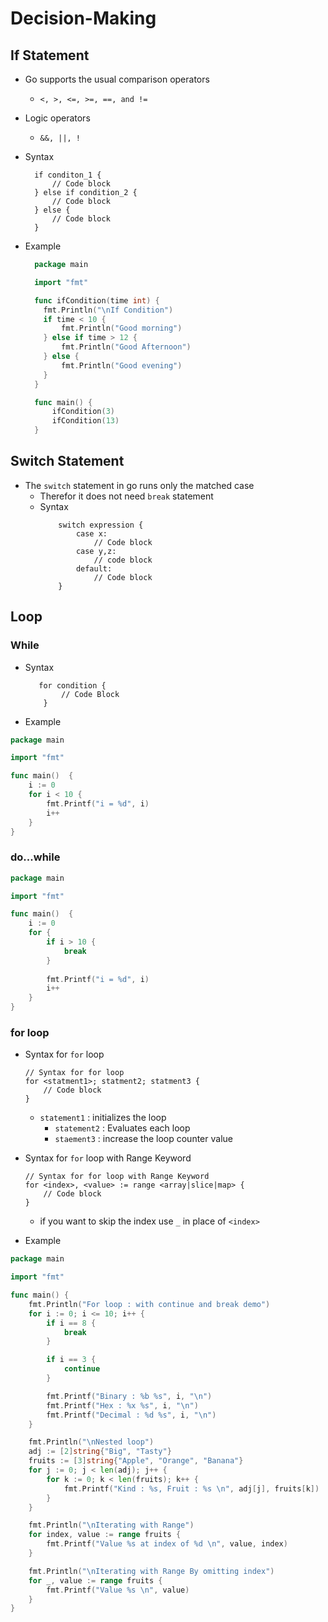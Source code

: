 # Decision-Making

## If Statement
- Go supports the usual comparison operators
  - `<, >, <=, >=, ==, and !=`
- Logic operators
  - `&&, ||, !`
- Syntax
  ```
    if conditon_1 {
        // Code block
    } else if condition_2 {
        // Code block
    } else {
        // Code block
    }
  ```

- Example

  ```go
    package main

    import "fmt"

    func ifCondition(time int) {
      fmt.Println("\nIf Condition")
      if time < 10 {
          fmt.Println("Good morning")
      } else if time > 12 {
          fmt.Println("Good Afternoon")
      } else {
          fmt.Println("Good evening")
	  }
    }

    func main() {
        ifCondition(3)
        ifCondition(13)
    }

  ```

## Switch Statement
- The `switch` statement in go runs only the matched case 
  - Therefor it does not need `break` statement
  - Syntax
    ```
        switch expression {
            case x:
                // Code block
            case y,z:
                // code block
            default:
                // Code block
        }
    ```

## Loop

### While
- Syntax
    ```
       for condition {
            // Code Block
        }  
    ```
- Example
```go
package main

import "fmt"

func main()  {
    i := 0
	for i < 10 {
		fmt.Printf("i = %d", i)
		i++
    }
}
```

### do...while
```go
package main

import "fmt"

func main()  {
    i := 0
	for {
		if i > 10 {
			break
        }
		
		fmt.Printf("i = %d", i)
		i++
    }
}
```

### for loop
- Syntax for `for` loop
    ```
    // Syntax for for loop
    for <statment1>; statment2; statment3 {
        // Code block
    } 
    ```
    - `statement1` : initializes the loop
      - `statement2` : Evaluates each loop
      - `staement3` : increase the loop counter value

- Syntax for `for` loop with Range Keyword
    ```
    // Syntax for for loop with Range Keyword
    for <index>, <value> := range <array|slice|map> {
        // Code block
    }
    ```
    - if you want to skip the index use `_` in place of `<index>`

- Example
```go
package main

import "fmt"

func main() {
	fmt.Println("For loop : with continue and break demo")
	for i := 0; i <= 10; i++ {
		if i == 8 {
			break
		}

		if i == 3 {
			continue
		}

		fmt.Printf("Binary : %b %s", i, "\n")
		fmt.Printf("Hex : %x %s", i, "\n")
		fmt.Printf("Decimal : %d %s", i, "\n")
	}

	fmt.Println("\nNested loop")
	adj := [2]string{"Big", "Tasty"}
	fruits := [3]string{"Apple", "Orange", "Banana"}
	for j := 0; j < len(adj); j++ {
		for k := 0; k < len(fruits); k++ {
			fmt.Printf("Kind : %s, Fruit : %s \n", adj[j], fruits[k])
		}
	}

	fmt.Println("\nIterating with Range")
	for index, value := range fruits {
		fmt.Printf("Value %s at index of %d \n", value, index)
	}

	fmt.Println("\nIterating with Range By omitting index")
	for _, value := range fruits {
		fmt.Printf("Value %s \n", value)
	}
}
```
